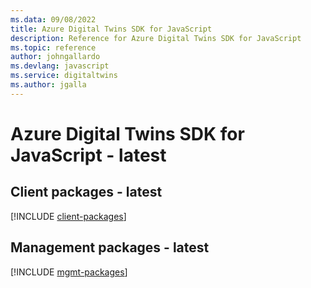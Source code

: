```yaml
---
ms.data: 09/08/2022
title: Azure Digital Twins SDK for JavaScript
description: Reference for Azure Digital Twins SDK for JavaScript
ms.topic: reference
author: johngallardo
ms.devlang: javascript
ms.service: digitaltwins
ms.author: jgalla
---
```

# Azure Digital Twins SDK for JavaScript - latest

## Client packages - latest
[!INCLUDE [client-packages](digital-twins-client-index.md)]
## Management packages - latest
[!INCLUDE [mgmt-packages](digital-twins-mgmt-index.md)]